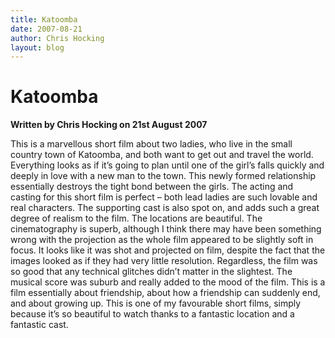 ```yaml
---
title: Katoomba
date: 2007-08-21
author: Chris Hocking
layout: blog
---
```

# Katoomba

**Written by Chris Hocking on 21st August 2007**

This is a marvellous short film about two ladies, who live in the small country town of Katoomba, and both want to get out and travel the world. Everything looks as if it’s going to plan until one of the girl’s falls quickly and deeply in love with a new man to the town. This newly formed relationship essentially destroys the tight bond between the girls. The acting and casting for this short film is perfect – both lead ladies are such lovable and real characters. The supporting cast is also spot on, and adds such a great degree of realism to the film. The locations are beautiful. The cinematography is superb, although I think there may have been something wrong with the projection as the whole film appeared to be slightly soft in focus. It looks like it was shot and projected on film, despite the fact that the images looked as if they had very little resolution. Regardless, the film was so good that any technical glitches didn’t matter in the slightest. The musical score was suburb and really added to the mood of the film. This is a film essentially about friendship, about how a friendship can suddenly end, and about growing up. This is one of my favourable short films, simply because it’s so beautiful to watch thanks to a fantastic location and a fantastic cast.